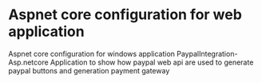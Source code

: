 # Aspnet core configuration for web application
Aspnet core configuration for windows application
PaypalIntegration-Asp.netcore
Application to show how paypal web api are used to generate paypal buttons and generation payment gateway
